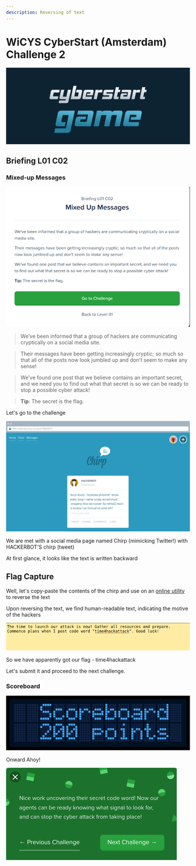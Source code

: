 ```yaml
---
description: Reversing of text
---
```


# WiCYS CyberStart (Amsterdam) Challenge 2

![](../../.gitbook/assets/CS.png)

## Briefing L01 C02

### Mixed-up Messages

![](<../../.gitbook/assets/1 (5).png>)

> We’ve been informed that a group of hackers are communicating cryptically on a social media site.

> Their messages have been getting increasingly cryptic; so much so that all of the posts now look jumbled up and don’t seem to make any sense!

> We’ve found one post that we believe contains an important secret, and we need you to find out what that secret is so we can be ready to stop a possible cyber attack!

> **Tip**: The secret is the flag.

Let's go to the challenge

![](<../../.gitbook/assets/2 (2).png>)

We are met with a social media page named Chirp (mimicking Twitter!) with HACKERBOT'S chirp (tweet)

At first glance, it looks like the text is written backward

## Flag Capture

Well, let's copy-paste the contents of the chirp and use on an [online utility](https://www.textreverse.com/) to reverse the text

Upon reversing the text, we find human-readable text, indicating the motive of the hackers

![So we have apparently got our flag - time4hackattack](<../../.gitbook/assets/3 (1).png>)

So we have apparently got our flag - time4hackattack

Let's submit it and proceed to the next challenge.

### Scoreboard

![](<../../.gitbook/assets/screenshot (1).png>)

Onward Ahoy!

![](<../../.gitbook/assets/4 (1).png>)
